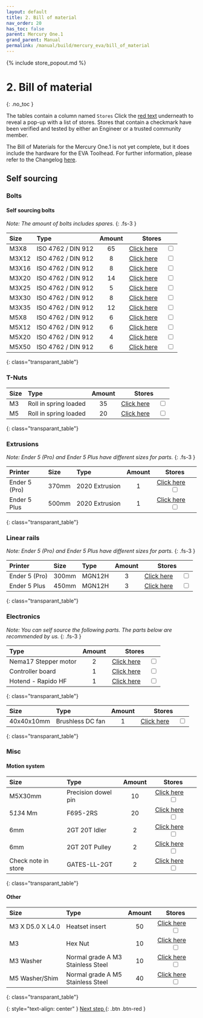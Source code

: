 ```yaml
---
layout: default
title: 2. Bill of material
nav_order: 20
has_toc: false
parent: Mercury One.1
grand_parent: Manual
permalink: /manual/build/mercury_eva/bill_of_material
---
```


{% include store_popout.md %}

# 2. Bill of material
{: .no_toc }

The tables contain a column named `Stores` Click the [red text](#) underneath to reveal a pop-up with a list of stores. Stores that contain a checkmark <i class="bi bi-check-all"></i> have been verified and tested by either an Engineer or a trusted community member.

The Bill of Materials for the Mercury One.1 is not yet complete, but it does include the hardware for the EVA Toolhead. For further information, please refer to the Changelog [here](/changelog/mercury#th-december-2022).

## Self sourcing

### Bolts

#### Self sourcing bolts

*Note: The amount of bolts includes spares.*
{: .fs-3 }

| Size  | Type                            | Amount |                           Stores                            |
|:------|:--------------------------------|:------:|:-----------------------------------------------------------:|
| M3X8  | <nobr>ISO 4762 / DIN 912</nobr> |   65   |   [Click here](#m3x8_912)  &emsp; <input type="checkbox">   |
| M3X12 | <nobr>ISO 4762 / DIN 912</nobr> |   8    |  [Click here](#m3x12_912) &emsp; <input type="checkbox">   |
| M3X16 | <nobr>ISO 4762 / DIN 912</nobr> |   8    |  [Click here](#m3x16_912) &emsp; <input type="checkbox">   |
| M3X20 | <nobr>ISO 4762 / DIN 912</nobr> |   14    |  [Click here](#m3x20_912) &emsp; <input type="checkbox">   |
| M3X25 | <nobr>ISO 4762 / DIN 912</nobr> |   5    |  [Click here](#m3x25_912) &emsp; <input type="checkbox">   
| M3X30 | <nobr>ISO 4762 / DIN 912</nobr> |   8    |  [Click here](#m3x30_912) &emsp; <input type="checkbox">   |
| M3X35 | <nobr>ISO 4762 / DIN 912</nobr> |   12    |  [Click here](#m3x35_912) &emsp; <input type="checkbox">   |
| M5X8  | <nobr>ISO 4762 / DIN 912</nobr> |   6    | [Click here](#m5x8_912_SHCS) &emsp; <input type="checkbox"> |
| M5X12 | <nobr>ISO 4762 / DIN 912</nobr> |   6    |   [Click here](#m5x12_912) &emsp; <input type="checkbox">   |
| M5X20 | <nobr>ISO 4762 / DIN 912</nobr> |   4    |   [Click here](#m5x20_912) &emsp; <input type="checkbox">   |
| M5X50 | <nobr>ISO 4762 / DIN 912</nobr> |   6    |   [Click here](#m5x50_912) &emsp; <input type="checkbox">   |
{: class="transparant_table"}

### T-Nuts

| Size | Type                               | Amount |                            Stores                            |
|:-----|:-----------------------------------|:------:|:------------------------------------------------------------:|
| M3   | <nobr>Roll in spring loaded</nobr> |   35   | [Click here](#m3_rollin_tnut) &emsp; <input type="checkbox"> |
| M5   | <nobr>Roll in spring loaded</nobr> |   20   | [Click here](#m5_rollin_tnut) &emsp; <input type="checkbox"> |
{: class="transparant_table"}

### Extrusions
*Note: Ender 5 (Pro) and Ender 5 Plus have different sizes for parts.*
{: .fs-3 }

| Printer       | Size  | Type                        | Amount |                            Stores                            |
|:--------------|:------|:----------------------------|:------:|:------------------------------------------------------------:|
| Ender 5 (Pro) | 370mm | <nobr>2020 Extrusion</nobr> |   1    | [Click here](#extrusion_2020) &emsp; <input type="checkbox"> |
| Ender 5 Plus  | 500mm | <nobr>2020 Extrusion</nobr> |   1    | [Click here](#extrusion_2020) &emsp; <input type="checkbox"> |
{: class="transparant_table"}

### Linear rails
*Note: Ender 5 (Pro) and Ender 5 Plus have different sizes for parts.*
{: .fs-3 }

| Printer       | Size  | Type                | Amount |                        Stores                         |
|:--------------|:------|:--------------------|:------:|:-----------------------------------------------------:|
| Ender 5 (Pro) | 300mm | <nobr>MGN12H</nobr> |   3    | [Click here](#MGN12mm) &emsp; <input type="checkbox"> |
| Ender 5 Plus  | 450mm | <nobr>MGN12H</nobr> |   3    | [Click here](#MGN12mm) &emsp; <input type="checkbox"> |
{: class="transparant_table"}

### Electronics
*Note: You can self source the following parts. The parts below are recommended by us.*
{: .fs-3 }

| Type                              | Amount |                               Stores                               |
|:----------------------------------|:------:|:------------------------------------------------------------------:|
| <nobr>Nema17 Stepper motor</nobr> |   2    | [Click here](#nema17_stepper_motor) &emsp; <input type="checkbox"> |
| <nobr>Controller board</nobr>     |   1    | [Click here](#printer_motherboard) &emsp; <input type="checkbox">  |
| <nobr>Hotend - Rapido HF</nobr>   |   1    |    [Click here](#rapido_hotend) &emsp; <input type="checkbox">     |
{: class="transparant_table"}

| Size       | Type                          | Amount |                           Stores                           |
|:-----------|:------------------------------|:------:|:----------------------------------------------------------:|
| 40x40x10mm | <nobr>Brushless DC fan</nobr> |   1    | [Click here](#Gdstime_4010) &emsp; <input type="checkbox"> |
{: class="transparant_table"}


### Misc

#### Motion system

| Size                   | Type                | Amount |                                   Stores                                   |
|:-----------------------|:--------------------|:------:|:--------------------------------------------------------------------------:|
| <nobr>M5X30mm</nobr>   | Precision dowel pin |   10   | [Click here](#m5_30_Precision_dowel_pin)    &emsp; <input type="checkbox"> |
| <nobr>5*13*4 Mm</nobr> | F695-2RS            |   20   |  [Click here](#f695_2rs_flangebearing)    &emsp; <input type="checkbox">   |
| 6mm                    | 2GT 20T Idler       |   2    |      [Click here](#2gt_teeth_idler)    &emsp; <input type="checkbox">      |
| 6mm                    | 2GT 20T Pulley      |   2    |     [Click here](#2gt_teeth_pulley)    &emsp; <input type="checkbox">      |
| Check note in store    | GATES-LL-2GT        |   2    |      [Click here](#gates_belts_6mm)    &emsp; <input type="checkbox">      |
{: class="transparant_table"}

#### Other

| Size                          | Type                                                             | Amount |                             Stores                              |
|:------------------------------|:-----------------------------------------------------------------|:------:|:---------------------------------------------------------------:|
| <nobr>M3 X D5.0 X L4.0</nobr> | Heatset insert                                                   |   50   | [Click here](#heatset_insert)    &emsp; <input type="checkbox"> |
| <nobr>M3</nobr>               | Hex Nut                                                          |   10   |   [Click here](#m3_hex_nut)    &emsp; <input type="checkbox">   |
| M3 Washer                     | <nobr>Normal grade A M3 </nobr><br><nobr>Stainless Steel </nobr> |   10   | [Click here](#plain_m3_washer)   &emsp; <input type="checkbox"> |
| M5 Washer/Shim                | <nobr>Normal grade A M5 </nobr><br><nobr>Stainless Steel </nobr> |   40   | [Click here](#plain_m5_washer)   &emsp; <input type="checkbox"> |
{: class="transparant_table"}

{: style="text-align: center" }
<span class="fs-8">
[Next step <i class="bi bi-arrow-return-right"></i>](/manual/build/mercury_eva/printed_files){: .btn .btn-red }
</span>